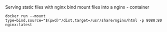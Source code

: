 Serving static files with nginx
bind mount files into a nginx - container

`docker run --mount type=bind,source="$(pwd)"/dist,target=/usr/share/nginx/html -p 8080:80 nginx:latest`
